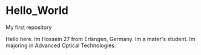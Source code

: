 # Hello_World
My first repository


Hello here. Im Hossein 27 from Erlangen, Germany. Im a mater's student. Im majoring in Advanced Optical Technologies. 
